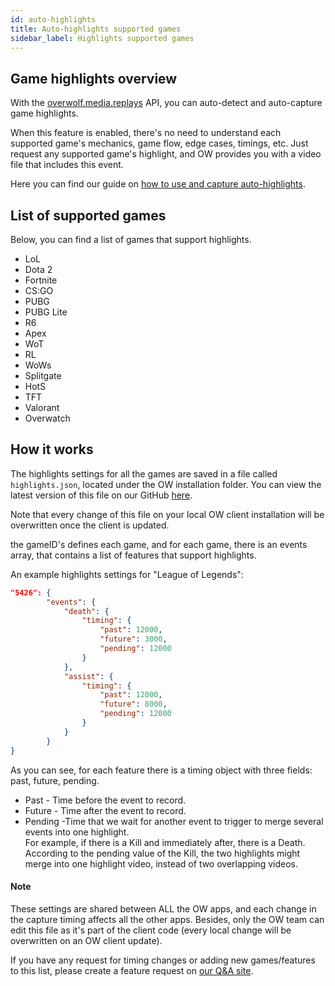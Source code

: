 ```yaml
---
id: auto-highlights
title: Auto-highlights supported games
sidebar_label: Highlights supported games
---
```


## Game highlights overview

With the [overwolf.media.replays](../api/overwolf-media-replays) API, you can auto-detect and auto-capture game highlights.

When this feature is enabled, there's no need to understand each supported game's mechanics, game flow, edge cases, timings, etc. Just request any supported game's highlight, and OW provides you with a video file that includes this event.

Here you can find our guide on [how to use and capture auto-highlights](video-capture#using-overwolfmediareplays).

## List of supported games

Below, you can find a list of games that support highlights.  

* LoL
* Dota 2
* Fortnite
* CS:GO
* PUBG
* PUBG Lite
* R6
* Apex
* WoT
* RL
* WoWs
* Splitgate
* HotS
* TFT
* Valorant
* Overwatch

## How it works

The highlights settings for all the games are saved in a file called `highlights.json`, located under the OW installation folder. 
You can view the latest version of this file on our GitHub [here](https://github.com/overwolf/community-gists/tree/master/highlights.json).

Note that every change of this file on your local OW client installation will be overwritten once the client is updated.

the gameID's defines each game, and for each game, there is an events array, that contains a list of features that support highlights.

An example highlights settings for "League of Legends":


```json
"5426": { 
		"events": {
			"death": {
				"timing": {
					"past": 12000,
					"future": 3000,
					"pending": 12000
				}
			},
			"assist": {
				"timing": {
					"past": 12000,
					"future": 8000,
					"pending": 12000
			 	}
			}
		}
}
```

As you can see, for each feature there is a timing object with three fields: past, future, pending.

* Past - Time before the event to record.
* Future - Time after the event to record.
* Pending -Time that we wait for another event to trigger to merge several events into one highlight.  
  For example, if there is a Kill and immediately after, there is a Death. According to the pending value of the Kill, the two highlights might merge into one highlight video, instead of two overlapping videos.

#### Note 

These settings are shared between ALL the OW apps, and each change in the capture timing affects all the other apps. Besides, only the OW team can edit this file as it's part of the client code (every local change will be overwritten on an OW client update).

If you have any request for timing changes or adding new games/features to this list, please create a feature request on [our Q&A site](https://discuss.developers.overwolf.com/).